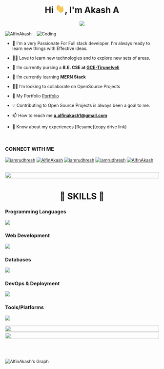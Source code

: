 <h1 align="center">Hi <img src="https://raw.githubusercontent.com/ABSphreak/ABSphreak/master/gifs/Hi.gif" width="30px">, I'm Akash A</h1>
<p align="center">
  <a href="https://github.com/Ratheshan03/readme-typing-svg"><img src="https://readme-typing-svg.herokuapp.com?lines=Computer+Science+Undergraduate;Aspiring+Software+Developer+Engineer;Full+Stack+Web+Developer&center=true&width=500&height=50"></a>
</p>

<!--<h1 align="center">Hi 👋, I'm Akash A</h1>-->

<img align="right" alt="Coding" width="400" src="https://user-images.githubusercontent.com/74038190/229223263-cf2e4b07-2615-4f87-9c38-e37600f8381a.gif">


<p align="left"> <img src="https://komarev.com/ghpvc/?username=AlfinAkash&label=Profile%20views&color=0e75b6&style=flat" alt="AlfinAkash" /> </p>



- 🥋 I'm a very Passionate For Full stack developer. I'm always ready to learn new things with Effective ideas.

- 👨‍💻 Love to learn new technologies and to explore new sets of areas.

- 🔭 I’m currently pursing a **B.E. CSE at [GCE-Tirunelveli](https://www.gcetly.ac.in/)**

- 🌱 I’m currently learning **MERN Stack**
  
- 💭👯 I’m looking to collaborate on OpenSource Projects

- 📝 My Portfolio [Portfolio](https://alfinakash.vercel.app/)

- 💡 Contributing to Open Source Projects is always been a goal to me.

- 📫 How to reach me **a.alfinakash1@gmail.com**
  
- 📄 Know about my experiences [Resume](copy drive link)




<br>
<h3 align="left">CONNECT WITH ME</h3>
<p align="left">
<a href="https://linkedin.com/in/AlfinAkash" target="blank"><img align="center" src="https://raw.githubusercontent.com/rahuldkjain/github-profile-readme-generator/master/src/images/icons/Social/linked-in-alt.svg" alt="iamrudhresh" height="30" width="40" /></a>
<a href="https://x.com/AlfinAkash" target="blank"><img align="center" src="https://raw.githubusercontent.com/rahuldkjain/github-profile-readme-generator/master/src/images/icons/Social/twitter.svg" alt="AlfinAkash" height="30" width="40" /></a>
<a href="https://github.com/AlfinAkash" target="blank"><img align="center" src="https://raw.githubusercontent.com/rahuldkjain/github-profile-readme-generator/master/src/images/icons/Social/github.svg" alt="iamrudhresh" height="30" width="40" /></a>
<a href="https://instagram.com/a.alfinakash" target="blank"><img align="center" src="https://raw.githubusercontent.com/rahuldkjain/github-profile-readme-generator/master/src/images/icons/Social/instagram.svg" alt="iamrudhresh" height="30" width="40" /></a>
<a href="https://stackoverflow.com/users/22327521/" target="blank"><img align="center" src="https://raw.githubusercontent.com/rahuldkjain/github-profile-readme-generator/master/src/images/icons/Social/stack-overflow.svg" alt="AlfinAkash" height="30" width="40" /></a>
</p>
<br>

<img src="https://i.imgur.com/dBaSKWF.gif" height="20" width="100%">

<h1 align="center" style="text-decoration: none;">🚀 SKILLS 🚀</h1>


### Programming Languages
<p align="left">
  <a href="https://skillicons.dev">
    <img src="https://skillicons.dev/icons?i=c,cpp,java,python" />
  </a>
</p>

### Web Development
<p align="left">
  <a href="https://skillicons.dev">
    <img src="https://skillicons.dev/icons?i=html,css,sass,tailwind,js,react,nodejs" />
  </a>
</p>

### Databases
<p align="left">
  <a href="https://skillicons.dev">
    <img src="https://skillicons.dev/icons?i=mongodb,mysql" />
  </a>
</p>

### DevOps & Deployment
<p align="left">
  <a href="https://skillicons.dev">
    <img src="https://skillicons.dev/icons?i=aws,linux" />
  </a>
</p>

### Tools/Platforms
<p align="left">
  <a href="https://skillicons.dev">
    <img src="https://skillicons.dev/icons?i=git,github,gitlab,pycharm,vscode,vercel,ubuntu,windows" />
  </a>
</p>

<!------------------------------------------------------------------------------------GITHUB STATS--------------------------------------------------------------------------------------------------->

<img src="https://i.imgur.com/dBaSKWF.gif" height="20" width="100%">
<!--
[![AlfinAkash's GitHub | Stats](https://stats.quine.sh/AlfinAkash/github?theme=dark)](https://quine.sh?utm_source=widgets&utm_campaign=AlfinAkash)
[![AlfinAkash's GitHub | Dependencies](https://stats.quine.sh/AlfinAkash/dependencies?theme=dark)](https://quine.sh?utm_source=widgets&utm_campaign=AlfinAkash)
[![AlfinAkash's GitHub | Topics Over Time](https://stats.quine.sh/AlfinAkash/topics-over-time?theme=dark)](https://quine.sh?utm_source=widgets&utm_campaign=AlfinAkash)
[![AlfinAkash's GitHub | Languages Over Time](https://stats.quine.sh/AlfinAkash/languages-over-time?theme=dark)](https://quine.sh?utm_source=widgets&utm_campaign=AlfinAkash)

<img src="https://i.imgur.com/dBaSKWF.gif" height="20" width="100%">   -->

<!------------------------------------------------------------------------------------ ARTICLES --------------------------------------------------------------------------------------------------->


<!------------------------------------------------------------------------------------ TROPHY --------------------------------------------------------------------------------------------------->
<img src="https://i.imgur.com/dBaSKWF.gif" height="20" width="100%">


<br><br>
 

<!------------------------------------------------------------------------------------ ARCHIEVEMENTS --------------------------------------------------------------------------------------------------->

<!------------------------------------------------------------------------------------ SNAKE --------------------------------------------------------------------------------------------------->
<!--------------------------------------------------
<picture>
  <source media="(prefers-color-scheme: dark)" srcset="https://raw.githubusercontent.com/platane/platane/output/github-contribution-grid-snake-dark.svg">
  <source media="(prefers-color-scheme: light)" srcset="https://raw.githubusercontent.com/platane/platane/output/github-contribution-grid-snake.svg">
  <img alt="github contribution grid snake animation" src="https://raw.githubusercontent.com/platane/platane/output/github-contribution-grid-snake.svg">
</picture> -->

<!------------------------------------------------------------------------------------ Github Graph --------------------------------------------------------------------------------------------------->

![AlfinAkash's Graph](https://github-readme-activity-graph.vercel.app/graph?username=AlfinAkash&custom_title=%20AlfinAkash's%20GitHub%20Activity%20Graph&bg_color=0D1117&color=7F3FBF&line=7F3FBF&point=7F3FBF&area_color=FFFFFF&title_color=FFFFFF&area=true)


